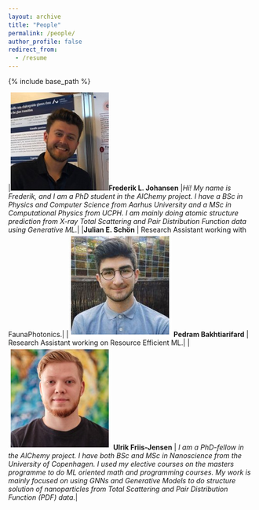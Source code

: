 ```yaml
---
layout: archive
title: "People"
permalink: /people/
author_profile: false
redirect_from:
  - /resume
---
```


{% include base_path %}

|![image](images/frederik.jpg)**Frederik L. Johansen** |*Hi! My name is Frederik, and I am a PhD student in the AIChemy project. I have a BSc in Physics and Computer Science from Aarhus University and a MSc in Computational Physics from UCPH. I am mainly doing atomic structure prediction from X-ray Total Scattering and Pair Distribution Function data using Generative ML.*|
|**Julian E. Schön** | Research Assistant working with FaunaPhotonics.|
|![image](images/pedram.jpeg) **Pedram Bakhtiarifard** | Research Assistant working on Resource Efficient ML.|
|![image](images/ulrik.jpg) **Ulrik Friis-Jensen** | *I am a PhD-fellow in the AIChemy project. I have both BSc and MSc in Nanoscience from the University of Copenhagen. I used my elective courses on the masters programme to do ML oriented math and programming courses. My work is mainly focused on using GNNs and Generative Models to do structure solution of nanoparticles from Total Scattering and Pair Distribution Function (PDF) data.*|

